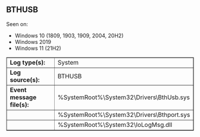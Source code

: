 ## BTHUSB

Seen on:
* Windows 10 (1809, 1903, 1909, 2004, 20H2)
* Windows 2019
* Windows 11 (21H2)

<table border="1" class="docutils">
  <tbody>
    <tr>
      <td><b>Log type(s):</b></td>
      <td>System</td>
    </tr>
    <tr>
      <td><b>Log source(s):</b></td>
      <td>BTHUSB</td>
    </tr>
    <tr>
      <td><b>Event message file(s):</b></td>
      <td>%SystemRoot%\System32\Drivers\BthUsb.sys</td>
    </tr>
    <tr>
      <td>&nbsp;</td>
      <td>%SystemRoot%\System32\Drivers\Bthport.sys</td>
    </tr>
    <tr>
      <td>&nbsp;</td>
      <td>%SystemRoot%\System32\IoLogMsg.dll</td>
    </tr>
  </tbody>
</table>

&nbsp;

